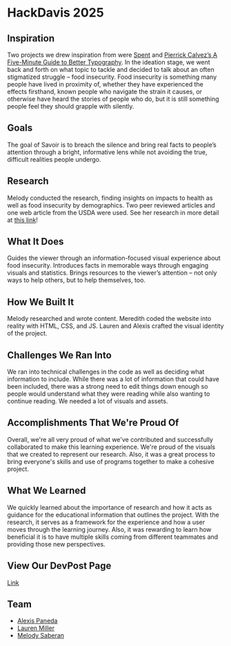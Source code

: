 # HackDavis 2025

## Inspiration
Two projects we drew inspiration from were [Spent](https://playspent.org/) and [Pierrick Calvez’s A Five-Minute Guide to Better Typography](https://www.pierrickcalvez.com/journal/a-five-minute-guide-to-better-typography). In the ideation stage, we went back and forth on what topic to tackle and decided to talk about an often stigmatized struggle – food insecurity. Food insecurity is something many people have lived in proximity of, whether they have experienced the effects firsthand, known people who navigate the strain it causes, or otherwise have heard the stories of people who do, but it is still something people feel they should grapple with silently.

## Goals
The goal of Savoir is to breach the silence and bring real facts to people’s attention through a bright, informative lens while not avoiding the true, difficult realities people undergo.

## Research
Melody conducted the research, finding insights on impacts to health as well as food insecurity by demographics. Two peer reviewed articles and one web article from the USDA were used. See her research in more detail at [this link](https://docs.google.com/document/d/1ZhZMdNhRKR7Xrcx6xAJ2dwkp_3gJ3qvIxtb28fKr6CQ/edit?tab=t.0)!

## What It Does
Guides the viewer through an information-focused visual experience about food insecurity. Introduces facts in memorable ways through engaging visuals and statistics. Brings resources to the viewer’s attention – not only ways to help others, but to help themselves, too.

## How We Built It
Melody researched and wrote content. Meredith coded the website into reality with HTML, CSS, and JS. Lauren and Alexis crafted the visual identity of the project.

## Challenges We Ran Into
We ran into technical challenges in the code as well as deciding what information to include. While there was a lot of information that could have been included, there was a strong need to edit things down enough so people would understand what they were reading while also wanting to continue reading. We needed a lot of visuals and assets.

## Accomplishments That We're Proud Of
Overall, we're all very proud of what we've contributed and successfully collaborated to make this learning experience. We're proud of the visuals that we created to represent our research. Also, it was a great process to bring everyone's skills and use of programs together to make a cohesive project.

## What We Learned
We quickly learned about the importance of research and how it acts as guidance for the educational information that outlines the project. With the research, it serves as a framework for the experience and how a user moves through the learning journey. Also, it was rewarding to learn how beneficial it is to have multiple skills coming from different teammates and providing those new perspectives.

## View Our DevPost Page
[Link](https://devpost.com/software/savoir-m87a1v)

## Team
- [Alexis Paneda](https://www.linkedin.com/in/alexis-paneda/)
- [Lauren Miller](https://www.linkedin.com/in/lauren-miller-b80164305/)
- [Melody Saberan](https://www.linkedin.com/in/melody-saberan-685b8926a/)